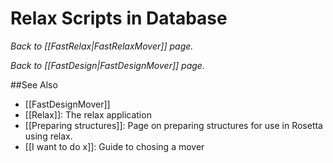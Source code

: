 # Relax Scripts in Database

*Back to [[FastRelax|FastRelaxMover]] page.*

*Back to [[FastDesign|FastDesignMover]] page.*



##See Also
* [[FastDesignMover]]
* [[Relax]]: The relax application
* [[Preparing structures]]: Page on preparing structures for use in Rosetta using relax.
* [[I want to do x]]: Guide to chosing a mover